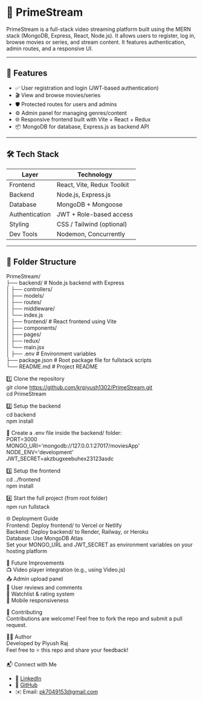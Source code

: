 # 🎥 PrimeStream

PrimeStream is a full-stack video streaming platform built using the MERN stack (MongoDB, Express, React, Node.js). It allows users to register, log in, browse movies or series, and stream content. It features authentication, admin routes, and a responsive UI.

---

## 🚀 Features

- ✅ User registration and login (JWT-based authentication)
- 🎬 View and browse movies/series
- 🛡️ Protected routes for users and admins
- ⚙️ Admin panel for managing genres/content
- 🌐 Responsive frontend built with Vite + React + Redux
- 📦 MongoDB for database, Express.js as backend API

---

## 🛠 Tech Stack

| Layer       | Technology               |
|-------------|---------------------------|
| Frontend    | React, Vite, Redux Toolkit |
| Backend     | Node.js, Express.js       |
| Database    | MongoDB + Mongoose        |
| Authentication | JWT + Role-based access |
| Styling     | CSS / Tailwind (optional) |
| Dev Tools   | Nodemon, Concurrently     |

---

## 📁 Folder Structure

PrimeStream/<br>
├── backend/ # Node.js backend with Express<br>
│ ├── controllers/<br>
│ ├── models/<br>
│ ├── routes/<br>
│ ├── middleware/<br>
│ └── index.js<br>
│
├── frontend/ # React frontend using Vite<br>
│ ├── components/<br>
│ ├── pages/<br>
│ ├── redux/<br>
│ └── main.jsx<br>
│
├── .env # Environment variables<br>
├── package.json # Root package file for fullstack scripts<br>
└── README.md # Project README<br>


1️⃣ Clone the repository <br>
git clone https://github.com/krpiyush1302/PrimeStream.git <br>
cd PrimeStream <br>

2️⃣ Setup the backend <br>
cd backend<br>
npm install<br>

🔐 Create a .env file inside the backend/ folder:<br>
PORT=3000<br>
MONGO_URI='mongodb://127.0.0.1:27017/moviesApp' <br>
NODE_ENV='development' <br>
JWT_SECRET=akzbugxeebuhex23123asdc <br>

3️⃣ Setup the frontend<br>
cd ../frontend <br>
npm install <br>

4️⃣ Start the full project (from root folder) <br>
npm run fullstack <br>

🌐 Deployment Guide<br>
Frontend: Deploy frontend/ to Vercel or Netlify <br>
Backend: Deploy backend/ to Render, Railway, or Heroku <br>
Database: Use MongoDB Atlas <br>
Set your MONGO_URL and JWT_SECRET as environment variables on your hosting platform <br>


🧪 Future Improvements <br>
📺 Video player integration (e.g., using Video.js) <br>
📤 Admin upload panel <br>
💬 User reviews and comments<br>
🌟 Watchlist & rating system<br>
📱 Mobile responsiveness <br>


🤝 Contributing <br>
Contributions are welcome! Feel free to fork the repo and submit a pull request. <br>


👨‍💻 Author <br>
Developed by Piyush Raj <br>
Feel free to ⭐ this repo and share your feedback! <br>

📬 Connect with Me <br>

- 💼 [LinkedIn](https://www.linkedin.com/in/piyushraj-infosec/)  <br>
- 🐙 [GitHub](https://github.com/krpiyush1302)  <br>
- ✉️ Email: pk7049153@gmail.com<br>

